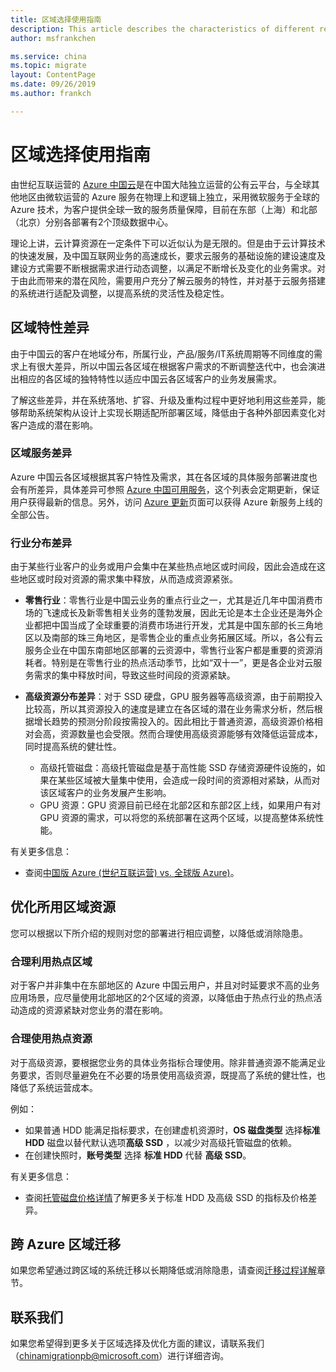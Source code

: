 ```yaml
---
title: 区域选择使用指南
description: This article describes the characteristics of different regions of Azure China and can help you choose the applicable region for your company.
author: msfrankchen

ms.service: china 
ms.topic: migrate
layout: ContentPage 
ms.date: 09/26/2019
ms.author: frankch

---
```


# 区域选择使用指南

由世纪互联运营的 [Azure 中国云](https://azure.microsoft.com/zh-cn/global-infrastructure/china/)是在中国大陆独立运营的公有云平台，与全球其他地区由微软运营的 Azure 服务在物理上和逻辑上独立，采用微软服务于全球的 Azure 技术，为客户提供全球一致的服务质量保障，目前在东部（上海）和北部（北京）分别各部署有2个顶级数据中心。  

理论上讲，云计算资源在一定条件下可以近似认为是无限的。但是由于云计算技术的快速发展，及中国互联网业务的高速成长，要求云服务的基础设施的建设速度及建设方式需要不断根据需求进行动态调整，以满足不断增长及变化的业务需求。对于由此而带来的潜在风险，需要用户充分了解云服务的特性，并对基于云服务搭建的系统进行适配及调整，以提高系统的灵活性及稳定性。

## 区域特性差异

由于中国云的客户在地域分布，所属行业，产品/服务/IT系统周期等不同维度的需求上有很大差异，所以中国云各区域在根据客户需求的不断调整迭代中，也会演进出相应的各区域的独特特性以适应中国云各区域客户的业务发展需求。  

了解这些差异，并在系统落地、扩容、升级及重构过程中更好地利用这些差异，能够帮助系统架构从设计上实现长期适配所部署区域，降低由于各种外部因素变化对客户造成的潜在影响。

### 区域服务差异
Azure 中国云各区域根据其客户特性及需求，其在各区域的具体服务部署进度也会有所差异，具体差异可参照 [Azure 中国可用服务](https://azure.microsoft.com/zh-cn/global-infrastructure/services/?products=all&regions=non-regional,china-non-regional,china-east,china-east-2,china-north,china-north-2)，这个列表会定期更新，保证用户获得最新的信息。另外，访问 [Azure 更新](https://azure.microsoft.com/zh-cn/updates/)页面可以获得 Azure 新服务上线的全部公告。

### 行业分布差异
由于某些行业客户的业务或用户会集中在某些热点地区或时间段，因此会造成在这些地区或时段对资源的需求集中释放，从而造成资源紧张。

* **零售行业**：零售行业是中国云业务的重点行业之一，尤其是近几年中国消费市场的飞速成长及新零售相关业务的蓬勃发展，因此无论是本土企业还是海外企业都把中国当成了全球重要的消费市场进行开发，尤其是中国东部的长三角地区以及南部的珠三角地区，是零售企业的重点业务拓展区域。所以，各公有云服务企业在中国东南部地区部署的云资源中，零售行业客户都是重要的资源消耗者。特别是在零售行业的热点活动季节，比如“双十一”，更是各企业对云服务需求的集中释放时间，导致这些时间段的资源紧缺。

* **高级资源分布差异**：对于 SSD 硬盘，GPU 服务器等高级资源，由于前期投入比较高，所以其资源投入的速度是建立在各区域的潜在业务需求分析，然后根据增长趋势的预测分阶段按需投入的。因此相比于普通资源，高级资源价格相对会高，资源数量也会受限。然而合理使用高级资源能够有效降低运营成本，同时提高系统的健壮性。
  * 高级托管磁盘：高级托管磁盘是基于高性能 SSD 存储资源硬件设施的，如果在某些区域被大量集中使用，会造成一段时间的资源相对紧缺，从而对该区域客户的业务发展产生影响。
  * GPU 资源：GPU 资源目前已经在北部2区和东部2区上线，如果用户有对 GPU 资源的需求，可以将您的系统部署在这两个区域，以提高整体系统性能。

有关更多信息：

* 查阅[中国版 Azure (世纪互联运营) vs. 全球版 Azure)](https://www.microsoft.com/china/azure/index.html)。

## 优化所用区域资源

您可以根据以下所介绍的规则对您的部署进行相应调整，以降低或消除隐患。

### 合理利用热点区域

对于客户并非集中在东部地区的 Azure 中国云用户，并且对时延要求不高的业务应用场景，应尽量使用北部地区的2个区域的资源，以降低由于热点行业的热点活动造成的资源紧缺对您业务的潜在影响。

### 合理使用热点资源

对于高级资源，要根据您业务的具体业务指标合理使用。除非普通资源不能满足业务要求，否则尽量避免在不必要的场景使用高级资源，既提高了系统的健壮性，也降低了系统运营成本。  

例如：
* 如果普通 HDD 能满足指标要求，在创建虚机资源时，**OS 磁盘类型** 选择**标准 HDD** 磁盘以替代默认选项**高级 SSD** ，以减少对高级托管磁盘的依赖。
* 在创建快照时，**账号类型** 选择 **标准 HDD** 代替 **高级 SSD**。

有关更多信息：

* 查阅[托管磁盘价格详情](https://www.azure.cn/zh-cn/pricing/details/storage/managed-disks/)了解更多关于标准 HDD 及高级 SSD 的指标及价格差异。

## 跨 Azure 区域迁移

如果您希望通过跨区域的系统迁移以长期降低或消除隐患，请查阅[迁移过程详解](china-migration-process.md)章节。

## 联系我们

如果您希望得到更多关于区域选择及优化方面的建议，请联系我们（chinamigrationpb@microsoft.com）进行详细咨询。
